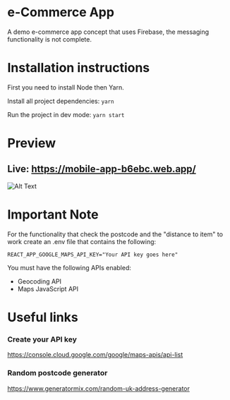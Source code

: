 # e-Commerce App

A demo e-commerce app concept that uses Firebase, the messaging functionality is not complete.

# Installation instructions

First you need to install Node then Yarn.

Install all project dependencies: `yarn`

Run the project in dev mode: `yarn start`

# Preview

## Live: https://mobile-app-b6ebc.web.app/



![Alt Text](./IMG/output720p.gif)

# Important Note

For the functionality that check the postcode and the "distance to item" to work create an .env file that contains the following:

```
REACT_APP_GOOGLE_MAPS_API_KEY="Your API key goes here"
```

You must have the following APIs enabled:

- Geocoding API
- Maps JavaScript API

# Useful links

### Create your API key

https://console.cloud.google.com/google/maps-apis/api-list

### Random postcode generator

https://www.generatormix.com/random-uk-address-generator
